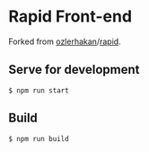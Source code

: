 # Rapid Front-end

Forked from [ozlerhakan](https://github.com/ozlerhakan)/[rapid](https://github.com/ozlerhakan/rapid).

## Serve for development

```
$ npm run start
```

## Build

```
$ npm run build
```
